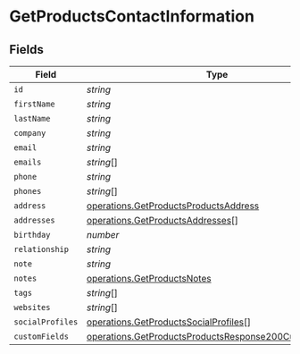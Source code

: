 # GetProductsContactInformation


## Fields

| Field                                                                                                                            | Type                                                                                                                             | Required                                                                                                                         | Description                                                                                                                      |
| -------------------------------------------------------------------------------------------------------------------------------- | -------------------------------------------------------------------------------------------------------------------------------- | -------------------------------------------------------------------------------------------------------------------------------- | -------------------------------------------------------------------------------------------------------------------------------- |
| `id`                                                                                                                             | *string*                                                                                                                         | :heavy_minus_sign:                                                                                                               | N/A                                                                                                                              |
| `firstName`                                                                                                                      | *string*                                                                                                                         | :heavy_minus_sign:                                                                                                               | N/A                                                                                                                              |
| `lastName`                                                                                                                       | *string*                                                                                                                         | :heavy_minus_sign:                                                                                                               | N/A                                                                                                                              |
| `company`                                                                                                                        | *string*                                                                                                                         | :heavy_minus_sign:                                                                                                               | N/A                                                                                                                              |
| `email`                                                                                                                          | *string*                                                                                                                         | :heavy_minus_sign:                                                                                                               | N/A                                                                                                                              |
| `emails`                                                                                                                         | *string*[]                                                                                                                       | :heavy_minus_sign:                                                                                                               | N/A                                                                                                                              |
| `phone`                                                                                                                          | *string*                                                                                                                         | :heavy_minus_sign:                                                                                                               | N/A                                                                                                                              |
| `phones`                                                                                                                         | *string*[]                                                                                                                       | :heavy_minus_sign:                                                                                                               | N/A                                                                                                                              |
| `address`                                                                                                                        | [operations.GetProductsProductsAddress](../../models/operations/getproductsproductsaddress.md)                                   | :heavy_minus_sign:                                                                                                               | N/A                                                                                                                              |
| `addresses`                                                                                                                      | [operations.GetProductsAddresses](../../models/operations/getproductsaddresses.md)[]                                             | :heavy_minus_sign:                                                                                                               | N/A                                                                                                                              |
| `birthday`                                                                                                                       | *number*                                                                                                                         | :heavy_minus_sign:                                                                                                               | N/A                                                                                                                              |
| `relationship`                                                                                                                   | *string*                                                                                                                         | :heavy_minus_sign:                                                                                                               | N/A                                                                                                                              |
| `note`                                                                                                                           | *string*                                                                                                                         | :heavy_minus_sign:                                                                                                               | N/A                                                                                                                              |
| `notes`                                                                                                                          | [operations.GetProductsNotes](../../models/operations/getproductsnotes.md)                                                       | :heavy_minus_sign:                                                                                                               | N/A                                                                                                                              |
| `tags`                                                                                                                           | *string*[]                                                                                                                       | :heavy_minus_sign:                                                                                                               | N/A                                                                                                                              |
| `websites`                                                                                                                       | *string*[]                                                                                                                       | :heavy_minus_sign:                                                                                                               | N/A                                                                                                                              |
| `socialProfiles`                                                                                                                 | [operations.GetProductsSocialProfiles](../../models/operations/getproductssocialprofiles.md)[]                                   | :heavy_minus_sign:                                                                                                               | N/A                                                                                                                              |
| `customFields`                                                                                                                   | [operations.GetProductsProductsResponse200CustomFields](../../models/operations/getproductsproductsresponse200customfields.md)[] | :heavy_minus_sign:                                                                                                               | N/A                                                                                                                              |